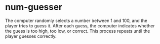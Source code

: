 # num-guesser
The computer randomly selects a number between 1 and 100, and the player tries to guess it. After each guess, the computer indicates whether the guess is too high, too low, or correct. This process repeats until the player guesses correctly.

